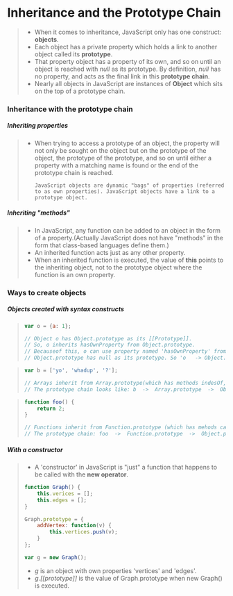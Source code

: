 # Inheritance and the Prototype Chain

> - When it comes to inheritance, JavaScript only has one construct: **objects**.
> - Each object has a private property which holds a link to another object called its **prototype**.
> - That property object has a property of its own, and so on until an object is reached with *null* as its prototype. By definition, *null* has no property, and acts as the final link in this **prototype chain**. 
> - Nearly all objects in JavaScript are instances of **Object** which sits on the top of a prototype chain.

### Inheritance with the prototype chain

##### Inheriting properties

> - When trying to access a prototype of an object, the property will not only be sought on the object but on the prototype of the object, the prototype of the prototype, and so on until either a property with a matching name is found or the end of the prototype chain is reached.
>
>   ~~~ text
>   JavaScript objects are dynamic "bags" of properties (referred to as own properties). JavaScript objects have a link to a prototype object.
>   ~~~



##### Inheriting "methods"

> - In JavaScript, any function can be added to an object in the form of a property.(Actually JavaScript does not have "methods" in the form that class-based languages define them.)
> - An inherited function acts just as any other property.
> - When an inherited function is executed, the value of **this** points to the inheriting object, not to the prototype object where the function is an own property.



### Ways to create objects

##### Objects created with syntax constructs

> ~~~javascript
> var o = {a: 1};
> 
> // Object o has Object.prototype as its [[Prototype]].
> // So, o inherits hasOwnProperty from Object.prototype.
> // Becauseof this, o can use property named 'hasOwnProperty' from Object.prototype
> // Object.prototype has null as its prototype. So 'o   -> Object.prototype   -> null'
> ~~~

> ~~~javascript
> var b = ['yo', 'whadup', '?'];
> 
> // Arrays inherit from Array.prototype(which has methods indesOf, forEach, etc..)
> // The prototype chain looks like: b  ->  Array.prototype  ->  Object.prototype   -> null
> ~~~

> ~~~javascript
> function foo() {
>     return 2;
> }
> 
> // Functions inherit from Function.prototype (which has mehods call, apply, bind).
> // The prototype chain: foo  ->  Function.prototype  ->  Object.prototype   -> null
> ~~~



##### With a constructor

> - A 'constructor' in JavaScript is "just" a function that happens to be called with the **new operator**.
>
> ~~~javascript
> function Graph() {
>     this.verices = [];
>     this.edges = [];
> }
> 
> Graph.prototype = {
>     addVertex: function(v) {
>         this.vertices.push(v);
>     }
> };
> 
> var g = new Graph();
> ~~~
>
> - *g* is an object with own properties 'vertices' and 'edges'.
> - *g.[[prototype]]* is the value of Graph.prototype when new Graph() is executed.